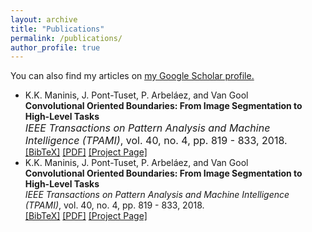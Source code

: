 ```yaml
---
layout: archive
title: "Publications"
permalink: /publications/
author_profile: true
---
```


You can also find my articles on <u><a href="{{author.googlescholar}}">my Google Scholar profile</a>.</u>

<ul>
<li > K.K. Maninis, J. Pont-Tuset, P. Arbeláez, and Van Gool
  <br><b>Convolutional Oriented Boundaries: From Image Segmentation to High-Level Tasks</b><br>
<font size="3"><i>IEEE Transactions on Pattern Analysis and Machine Intelligence (TPAMI)</i>, vol. 40, no. 4, pp. 819 - 833, 2018.
  </font><br />
<a href="javascript:toggleBibtex('Maninis2018')">[BibTeX]</a>
<a href="http://arxiv.org/abs/1701.04658" target="_blank">[PDF]</a> <a href="http://www.vision.ee.ethz.ch/~cvlsegmentation/cob/"  target="_blank">[Project Page]</a>
 
</li>

<li > K.K. Maninis, J. Pont-Tuset, P. Arbeláez, and Van Gool
  <br><b>Convolutional Oriented Boundaries: From Image Segmentation to High-Level Tasks</b><br>
<i>IEEE Transactions on Pattern Analysis and Machine Intelligence (TPAMI)</i>, vol. 40, no. 4, pp. 819 - 833, 2018.
<br />
<a href="javascript:toggleBibtex('Maninis2018')">[BibTeX]</a>
<a href="http://arxiv.org/abs/1701.04658" target="_blank">[PDF]</a> <a href="http://www.vision.ee.ethz.ch/~cvlsegmentation/cob/"  target="_blank">[Project Page]</a>
 
</li>
</ul>

